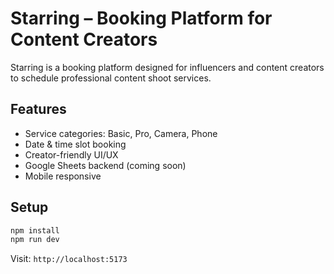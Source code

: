 
# Starring – Booking Platform for Content Creators

Starring is a booking platform designed for influencers and content creators to schedule professional content shoot services.

## Features
- Service categories: Basic, Pro, Camera, Phone
- Date & time slot booking
- Creator-friendly UI/UX
- Google Sheets backend (coming soon)
- Mobile responsive

## Setup

```bash
npm install
npm run dev
```

Visit: `http://localhost:5173`
